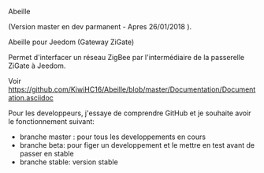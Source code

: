 Abeille

(Version master en dev parmanent - Apres 26/01/2018 ).

Abeille pour Jeedom (Gateway ZiGate)

Permet d'interfacer un réseau ZigBee par l'intermédiaire de la passerelle ZiGate à Jeedom.

Voir https://github.com/KiwiHC16/Abeille/blob/master/Documentation/Documentation.asciidoc

Pour les developpeurs, j'essaye de comprendre GitHub et je souhaite avoir le fonctionnement suivant:

* branche master : pour tous les developpements en cours
* branche beta: pour figer un developpement et le mettre en test avant de passer en stable
* branche stable: version stable
